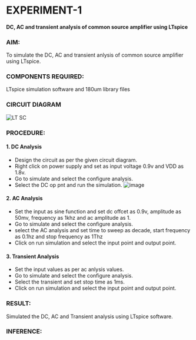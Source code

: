 # EXPERIMENT-1
#### DC, AC and transient analysis of common source amplifier using LTspice

### AIM: 

To simulate the DC, AC and transient anlysis of common source amplifier using LTspice.

### COMPONENTS REQUIRED:

LTspice simulation software and 180um library files

### CIRCUIT DIAGRAM

![LT SC](https://github.com/user-attachments/assets/b7fcf9cd-cf47-4cff-a80a-93426c82dcda)

### PROCEDURE:
#### 1. DC Analysis
* Design the circuit as per the given circuit diagram.
* Right click on power supply and set as input voltage 0.9v and VDD as 1.8v.
* Go to simulate and select the configure analysis.
* Select the DC op pnt and run the simulation.
  ![image](https://github.com/user-attachments/assets/4c472f89-bbfc-4ee4-ae45-14294029eebb)


#### 2. AC Analysis
* Set the input as sine function and set dc offcet as 0.9v, amplitude as 50mv, frequency as 1khz and ac amplitude as 1.
* Go to simulate and select the configure analysis.
* select the AC analysis and set time to sweep as decade, start frequency as 0.1hz and stop frequency as 1Thz
* Click on run simulation and select the input point and output point.

#### 3. Transient Analysis
* Set the input values as per ac anlysis values.
* Go to simulate and select the configure analysis.
* Select the transient and set stop time as 1ms.
* Click on run simulation and select the input point and output point.

### RESULT:
Simulated the DC, AC and Transient analysis using LTspice software.

### INFERENCE:

